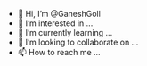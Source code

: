 - 👋 Hi, I’m @GaneshGoll
- 👀 I’m interested in ...
- 🌱 I’m currently learning ...
- 💞️ I’m looking to collaborate on ...
- 📫 How to reach me ...

<!---
GaneshGoll/GaneshGoll is a ✨ special ✨ repository because its `README.md` (this file) appears on your GitHub profile.
You can click the Preview link to take a look at your changes.
--->

